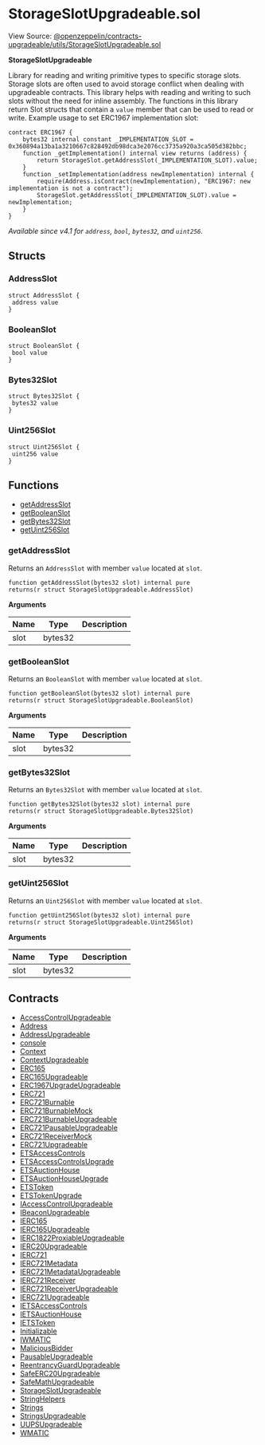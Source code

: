# StorageSlotUpgradeable.sol

View Source: [@openzeppelin/contracts-upgradeable/utils/StorageSlotUpgradeable.sol](https://github.com/ethereum-tag-service/ets/tree/stage/packages/contracts-core@openzeppelin/contracts-upgradeable/utils/StorageSlotUpgradeable.sol)

**StorageSlotUpgradeable**

Library for reading and writing primitive types to specific storage slots.
 Storage slots are often used to avoid storage conflict when dealing with upgradeable contracts.
 This library helps with reading and writing to such slots without the need for inline assembly.
 The functions in this library return Slot structs that contain a `value` member that can be used to read or write.
 Example usage to set ERC1967 implementation slot:
 ```
 contract ERC1967 {
     bytes32 internal constant _IMPLEMENTATION_SLOT = 0x360894a13ba1a3210667c828492db98dca3e2076cc3735a920a3ca505d382bbc;
     function _getImplementation() internal view returns (address) {
         return StorageSlot.getAddressSlot(_IMPLEMENTATION_SLOT).value;
     }
     function _setImplementation(address newImplementation) internal {
         require(Address.isContract(newImplementation), "ERC1967: new implementation is not a contract");
         StorageSlot.getAddressSlot(_IMPLEMENTATION_SLOT).value = newImplementation;
     }
 }
 ```
 _Available since v4.1 for `address`, `bool`, `bytes32`, and `uint256`._

## Structs
### AddressSlot

```solidity
struct AddressSlot {
 address value
}
```

### BooleanSlot

```solidity
struct BooleanSlot {
 bool value
}
```

### Bytes32Slot

```solidity
struct Bytes32Slot {
 bytes32 value
}
```

### Uint256Slot

```solidity
struct Uint256Slot {
 uint256 value
}
```

## Functions

- [getAddressSlot](#getaddressslot)
- [getBooleanSlot](#getbooleanslot)
- [getBytes32Slot](#getbytes32slot)
- [getUint256Slot](#getuint256slot)

### getAddressSlot

Returns an `AddressSlot` with member `value` located at `slot`.

```solidity
function getAddressSlot(bytes32 slot) internal pure
returns(r struct StorageSlotUpgradeable.AddressSlot)
```

**Arguments**

| Name        | Type           | Description  |
| ------------- |------------- | -----|
| slot | bytes32 |  | 

### getBooleanSlot

Returns an `BooleanSlot` with member `value` located at `slot`.

```solidity
function getBooleanSlot(bytes32 slot) internal pure
returns(r struct StorageSlotUpgradeable.BooleanSlot)
```

**Arguments**

| Name        | Type           | Description  |
| ------------- |------------- | -----|
| slot | bytes32 |  | 

### getBytes32Slot

Returns an `Bytes32Slot` with member `value` located at `slot`.

```solidity
function getBytes32Slot(bytes32 slot) internal pure
returns(r struct StorageSlotUpgradeable.Bytes32Slot)
```

**Arguments**

| Name        | Type           | Description  |
| ------------- |------------- | -----|
| slot | bytes32 |  | 

### getUint256Slot

Returns an `Uint256Slot` with member `value` located at `slot`.

```solidity
function getUint256Slot(bytes32 slot) internal pure
returns(r struct StorageSlotUpgradeable.Uint256Slot)
```

**Arguments**

| Name        | Type           | Description  |
| ------------- |------------- | -----|
| slot | bytes32 |  | 

## Contracts

* [AccessControlUpgradeable](AccessControlUpgradeable.md)
* [Address](Address.md)
* [AddressUpgradeable](AddressUpgradeable.md)
* [console](console.md)
* [Context](Context.md)
* [ContextUpgradeable](ContextUpgradeable.md)
* [ERC165](ERC165.md)
* [ERC165Upgradeable](ERC165Upgradeable.md)
* [ERC1967UpgradeUpgradeable](ERC1967UpgradeUpgradeable.md)
* [ERC721](ERC721.md)
* [ERC721Burnable](ERC721Burnable.md)
* [ERC721BurnableMock](ERC721BurnableMock.md)
* [ERC721BurnableUpgradeable](ERC721BurnableUpgradeable.md)
* [ERC721PausableUpgradeable](ERC721PausableUpgradeable.md)
* [ERC721ReceiverMock](ERC721ReceiverMock.md)
* [ERC721Upgradeable](ERC721Upgradeable.md)
* [ETSAccessControls](ETSAccessControls.md)
* [ETSAccessControlsUpgrade](ETSAccessControlsUpgrade.md)
* [ETSAuctionHouse](ETSAuctionHouse.md)
* [ETSAuctionHouseUpgrade](ETSAuctionHouseUpgrade.md)
* [ETSToken](ETSToken.md)
* [ETSTokenUpgrade](ETSTokenUpgrade.md)
* [IAccessControlUpgradeable](IAccessControlUpgradeable.md)
* [IBeaconUpgradeable](IBeaconUpgradeable.md)
* [IERC165](IERC165.md)
* [IERC165Upgradeable](IERC165Upgradeable.md)
* [IERC1822ProxiableUpgradeable](IERC1822ProxiableUpgradeable.md)
* [IERC20Upgradeable](IERC20Upgradeable.md)
* [IERC721](IERC721.md)
* [IERC721Metadata](IERC721Metadata.md)
* [IERC721MetadataUpgradeable](IERC721MetadataUpgradeable.md)
* [IERC721Receiver](IERC721Receiver.md)
* [IERC721ReceiverUpgradeable](IERC721ReceiverUpgradeable.md)
* [IERC721Upgradeable](IERC721Upgradeable.md)
* [IETSAccessControls](IETSAccessControls.md)
* [IETSAuctionHouse](IETSAuctionHouse.md)
* [IETSToken](IETSToken.md)
* [Initializable](Initializable.md)
* [IWMATIC](IWMATIC.md)
* [MaliciousBidder](MaliciousBidder.md)
* [PausableUpgradeable](PausableUpgradeable.md)
* [ReentrancyGuardUpgradeable](ReentrancyGuardUpgradeable.md)
* [SafeERC20Upgradeable](SafeERC20Upgradeable.md)
* [SafeMathUpgradeable](SafeMathUpgradeable.md)
* [StorageSlotUpgradeable](StorageSlotUpgradeable.md)
* [StringHelpers](StringHelpers.md)
* [Strings](Strings.md)
* [StringsUpgradeable](StringsUpgradeable.md)
* [UUPSUpgradeable](UUPSUpgradeable.md)
* [WMATIC](WMATIC.md)
